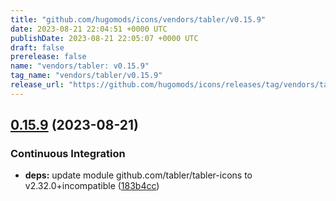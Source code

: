 ```yaml
---
title: "github.com/hugomods/icons/vendors/tabler/v0.15.9"
date: 2023-08-21 22:04:51 +0000 UTC
publishDate: 2023-08-21 22:05:07 +0000 UTC
draft: false
prerelease: false
name: "vendors/tabler: v0.15.9"
tag_name: "vendors/tabler/v0.15.9"
release_url: "https://github.com/hugomods/icons/releases/tag/vendors/tabler/v0.15.9"
---
```


## [0.15.9](https://github.com/hugomods/icons/compare/vendors/tabler/v0.15.8...vendors/tabler/v0.15.9) (2023-08-21)


### Continuous Integration

* **deps:** update module github.com/tabler/tabler-icons to v2.32.0+incompatible ([183b4cc](https://github.com/hugomods/icons/commit/183b4cc032f9d20d113fc13af1fc14450a72f1cb))
